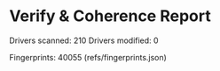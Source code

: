 # Verify & Coherence Report

Drivers scanned: 210
Drivers modified: 0

Fingerprints: 40055 (refs/fingerprints.json)

